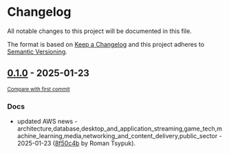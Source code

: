 # Changelog

All notable changes to this project will be documented in this file.

The format is based on [Keep a Changelog](http://keepachangelog.com/en/1.0.0/)
and this project adheres to [Semantic Versioning](http://semver.org/spec/v2.0.0.html).

<!-- insertion marker -->
## [0.1.0](https://github.com/tsypuk/aws-news/releases/tag/ver-2025-01-230.1.0) - 2025-01-23

<small>[Compare with first commit](https://github.com/tsypuk/aws-news/compare/bd5154208b46a3f988f857d579f331ddad73cdfc...ver-2025-01-23)</small>

### Docs

- updated AWS news - architecture,database,desktop_and_application_streaming,game_tech,machine_learning,media,networking_and_content_delivery,public_sector - 2025-01-23 ([8f50c4b](https://github.com/tsypuk/aws-news/commit/8f50c4b5a0c2d2399caa9da591f0f5072e82523e) by Roman Tsypuk).

